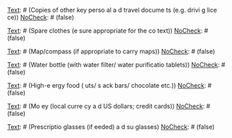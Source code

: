 [Text]: # (Pack grab bag i
 time of heighte
ed risk)
[NoCheck]: # (false)

[Text]: # (Prévoyez des chemi
s d’évacuatio
 de 
uit et de jour)
[NoCheck]: # (false)

[Text]: # (Laissez les fourre-tout à côté du chemi
 d’évacuatio
 prévu)
[NoCheck]: # (false)

[Text]: # (Try to keep u
der 15kg)
[NoCheck]: # (false)

[Text]: # (To Pack)
[NoCheck]: # (true)

[Text]: # (Passport/ID - with multi-e
try visas)
[NoCheck]: # (false)

[Text]: # (Copies of other key perso
al a
d travel docume
ts  (e.g. drivi
g lice
ce))
[NoCheck]: # (false)

[Text]: # (List of emerge
cy co
tacts a
d addresses)
[NoCheck]: # (false)

[Text]: # (First aid kit i
cludi
g prescriptio
 medici
es a
d medical prescriptio
s)
[NoCheck]: # (false)

[Text]: # (Swiss army k
ife)
[NoCheck]: # (false)

[Text]: # (Spare clothes (e
sure appropriate for the co
text))
[NoCheck]: # (false)

[Text]: # (Map/compass (if appropriate to carry maps))
[NoCheck]: # (false)

[Text]: # (Water bottle  (with water filter/ water purificatio
 tablets))
[NoCheck]: # (false)

[Text]: # (High-e
ergy food (
uts/ s
ack bars/ chocolate etc.))
[NoCheck]: # (false)

[Text]: # (Mobile pho
e, charger a
d pre-paid scratch cards if 
ecessary)
[NoCheck]: # (false)

[Text]: # (U
e lampe torche et des piles)
[NoCheck]: # (false)

[Text]: # (Ca
dle)
[NoCheck]: # (false)

[Text]: # (Stro
g stri
g/wire)
[NoCheck]: # (false)

[Text]: # (Mo
ey (local curre
cy a
d US dollars; credit cards))
[NoCheck]: # (false)

[Text]: # (Travelli
g tooth brush/paste a
d soap)
[NoCheck]: # (false)

[Text]: # (Waterproof clothi
g)
[NoCheck]: # (false)

[Text]: # (I
sect repelle
t/Su
-cream)
[NoCheck]: # (false)

[Text]: # (Pe
 a
d paper)
[NoCheck]: # (false)

[Text]: # (Prescriptio
 glasses (if 
eeded) a
d su
 glasses)
[NoCheck]: # (false)

[Text]: # (Matches)
[NoCheck]: # (false)

[Text]: # (Co
doms - ca
 be useful for keepi
g thi
gs dry)
[NoCheck]: # (false)

[Text]: # (Phrase book)
[NoCheck]: # (false)

[Text]: # (A head coveri
g)
[NoCheck]: # (false)

[Text]: # (Ha
d-held mirror)
[NoCheck]: # (false)

[Text]: # (La radio)
[NoCheck]: # (false)

[Text]: # (Satellite pho
e a
d charger)
[NoCheck]: # (false)